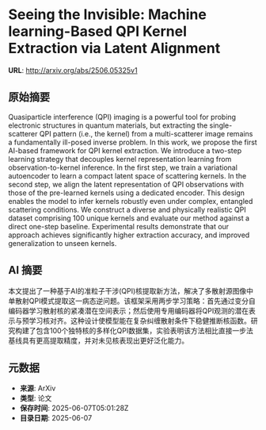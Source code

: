 # Seeing the Invisible: Machine learning-Based QPI Kernel Extraction via Latent Alignment

**URL**: http://arxiv.org/abs/2506.05325v1

## 原始摘要

Quasiparticle interference (QPI) imaging is a powerful tool for probing
electronic structures in quantum materials, but extracting the single-scatterer
QPI pattern (i.e., the kernel) from a multi-scatterer image remains a
fundamentally ill-posed inverse problem. In this work, we propose the first
AI-based framework for QPI kernel extraction. We introduce a two-step learning
strategy that decouples kernel representation learning from
observation-to-kernel inference. In the first step, we train a variational
autoencoder to learn a compact latent space of scattering kernels. In the
second step, we align the latent representation of QPI observations with those
of the pre-learned kernels using a dedicated encoder. This design enables the
model to infer kernels robustly even under complex, entangled scattering
conditions. We construct a diverse and physically realistic QPI dataset
comprising 100 unique kernels and evaluate our method against a direct one-step
baseline. Experimental results demonstrate that our approach achieves
significantly higher extraction accuracy, and improved generalization to unseen
kernels.


## AI 摘要

本文提出了一种基于AI的准粒子干涉(QPI)核提取新方法，解决了多散射源图像中单散射QPI模式提取这一病态逆问题。该框架采用两步学习策略：首先通过变分自编码器学习散射核的紧凑潜在空间表示；然后使用专用编码器将QPI观测的潜在表示与预学习核对齐。这种设计使模型能在复杂纠缠散射条件下稳健推断核函数。研究构建了包含100个独特核的多样化QPI数据集，实验表明该方法相比直接一步法基线具有更高提取精度，并对未见核表现出更好泛化能力。

## 元数据

- **来源**: ArXiv
- **类型**: 论文
- **保存时间**: 2025-06-07T05:01:28Z
- **目录日期**: 2025-06-07

